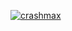 [![](https://github.githubassets.com/images/mona-whisper.gif "crashmax")](https://github.com/crashmax-off)

